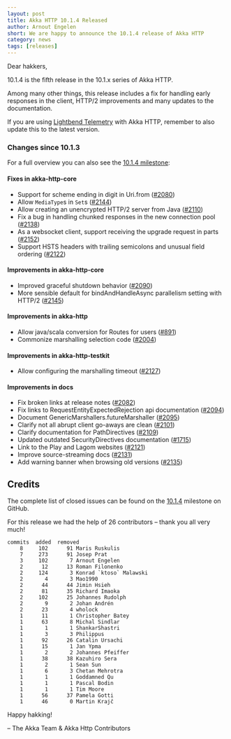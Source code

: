 ```yaml
---
layout: post
title: Akka HTTP 10.1.4 Released
author: Arnout Engelen
short: We are happy to announce the 10.1.4 release of Akka HTTP
category: news
tags: [releases]
---
```


Dear hakkers,


10.1.4 is the fifth release in the 10.1.x series of Akka HTTP.

Among many other things, this release includes a fix for handling early responses in the client, HTTP/2 improvements and many updates to the documentation.

If you are using [Lightbend Telemetry](https://developer.lightbend.com/docs/cinnamon/current/home.html) with Akka HTTP, remember to also update this to the latest version.

### **Changes since 10.1.3**

For a full overview you can also see the [10.1.4 milestone]( https://github.com/akka/akka-http/milestone/42?closed=1):

#### Fixes in akka-http-core

 * Support for scheme ending in digit in Uri.from ([#2080](https://github.com/akka/akka-http/issues/2080))
 * Allow `MediaType`s in `Set`s ([#2144](https://github.com/akka/akka-http/issues/2144))
 * Allow creating an unencrypted HTTP/2 server from Java ([#2110](https://github.com/akka/akka-http/issues/2110))
 * Fix a bug in handling chunked responses in the new connection pool ([#2138](https://github.com/akka/akka-http/issues/2138))
 * As a websocket client, support receiving the upgrade request in parts ([#2152](https://github.com/akka/akka-http/pull/2152))
 * Support HSTS headers with trailing semicolons and unusual field ordering ([#2122](https://github.com/akka/akka-http/issues/2122))

#### Improvements in akka-http-core

 * Improved graceful shutdown behavior ([#2090](https://github.com/akka/akka-http/issues/2090))
 * More sensible default for bindAndHandleAsync parallelism setting with HTTP/2 ([#2145](https://github.com/akka/akka-http/issues/2145))

#### Improvements in akka-http

 * Allow java/scala conversion for Routes for users ([#891](https://github.com/akka/akka-http/issues/891))
 * Commonize marshalling selection code ([#2004](https://github.com/akka/akka-http/pull/2004))

#### Improvements in akka-http-testkit

 * Allow configuring the marshalling timeout ([#2127](https://github.com/akka/akka-http/issues/2127))

#### Improvements in docs

 * Fix broken links at release notes ([#2082](https://github.com/akka/akka-http/pull/2082))
 * Fix links to RequestEntityExpectedRejection api documentation ([#2094](https://github.com/akka/akka-http/pull/2094))
 * Document GenericMarshallers.futureMarshaller ([#2095](https://github.com/akka/akka-http/pull/2095))
 * Clarify not all abrupt client go-aways are clean ([#2101](https://github.com/akka/akka-http/pull/2101))
 * Clarify documentation for PathDirectives ([#2109](https://github.com/akka/akka-http/pull/2109))
 * Updated outdated SecurityDirectives documentation ([#1715](https://github.com/akka/akka-http/issues/1715))
 * Link to the Play and Lagom websites ([#2121](https://github.com/akka/akka-http/pull/2121))
 * Improve source-streaming docs ([#2131](https://github.com/akka/akka-http/pull/2131))
 * Add warning banner when browsing old versions ([#2135](https://github.com/akka/akka-http/issues/2135))

## Credits

The complete list of closed issues can be found on the [10.1.4](https://github.com/akka/akka-http/milestone/42?closed=1) milestone on GitHub.

For this release we had the help of 26 contributors – thank you all very much!


```
commits  added  removed
    8     102      91 Maris Ruskulis
    7     273      91 Josep Prat
    3     102       7 Arnout Engelen
    2      12      13 Roman Filonenko
    2     124       3 Konrad `ktoso` Malawski
    2       4       3 Mao1990
    2      44      44 Jimin Hsieh
    2      81      35 Richard Imaoka
    2     102      25 Johannes Rudolph
    2       9       2 Johan Andrén
    2      23       4 wholock
    1      11       1 Christopher Batey
    1      63       8 Michal Sindlar
    1       1       1 ShankarShastri
    1       3       3 Philippus
    1      92      26 Catalin Ursachi
    1      15       1 Jan Ypma
    1       2       2 Johannes Pfeiffer
    1      38      38 Kazuhiro Sera
    1       2       1 Sean Sun
    1       6       3 Chetan Mehrotra
    1       1       1 Goddamned Qu
    1       1       1 Pascal Bodin
    1       1       1 Tim Moore
    1      56      37 Pamela Gotti
    1      46       0 Martin Krajč
```


Happy hakking!

– The Akka Team & Akka Http Contributors
